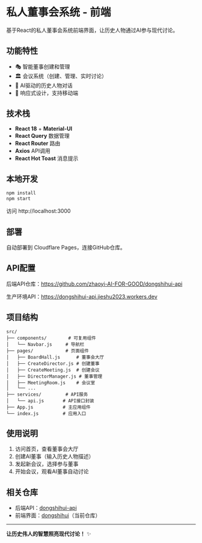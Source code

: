 # 私人董事会系统 - 前端

基于React的私人董事会系统前端界面，让历史人物通过AI参与现代讨论。

## 功能特性

- 🎭 智能董事创建和管理
- 🏛️ 会议系统（创建、管理、实时讨论）
- 💬 AI驱动的历史人物对话
- 📱 响应式设计，支持移动端

## 技术栈

- **React 18** + **Material-UI** 
- **React Query** 数据管理
- **React Router** 路由
- **Axios** API调用
- **React Hot Toast** 消息提示

## 本地开发

```bash
npm install
npm start
```

访问 http://localhost:3000

## 部署

自动部署到 Cloudflare Pages，连接GitHub仓库。

## API配置

后端API仓库：https://github.com/zhaoyi-AI-FOR-GOOD/dongshihui-api

生产环境API：https://dongshihui-api.jieshu2023.workers.dev

## 项目结构

```
src/
├── components/        # 可复用组件
│   └── Navbar.js     # 导航栏
├── pages/            # 页面组件
│   ├── BoardHall.js      # 董事会大厅
│   ├── CreateDirector.js # 创建董事
│   ├── CreateMeeting.js  # 创建会议
│   ├── DirectorManager.js # 董事管理
│   ├── MeetingRoom.js    # 会议室
│   └── ...
├── services/         # API服务
│   └── api.js       # API接口封装
├── App.js           # 主应用组件
└── index.js         # 应用入口
```

## 使用说明

1. 访问首页，查看董事会大厅
2. 创建AI董事（输入历史人物描述）
3. 发起新会议，选择参与董事
4. 开始会议，观看AI董事自动讨论

## 相关仓库

- 后端API：[dongshihui-api](https://github.com/zhaoyi-AI-FOR-GOOD/dongshihui-api)
- 前端界面：[dongshihui](https://github.com/zhaoyi-AI-FOR-GOOD/dongshihui)（当前仓库）

---

**让历史伟人的智慧照亮现代讨论！** ✨
